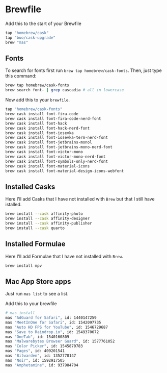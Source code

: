 # Brewfile

Add this to the start of your Brewfile

```sh
tap "homebrew/cask"
tap "buo/cask-upgrade"
brew "mas"
```

## Fonts

To search for fonts first run `brew tap homebrew/cask-fonts`. Then, just type this command:

```sh
brew tap homebrew/cask-fonts
brew search font- | grep cascadia # all in lowercase
```

Now add this to your `brewfile`.

```sh
tap "homebrew/cask-fonts"
brew cask install font-fira-code
brew cask install font-fira-code-nerd-font
brew cask install font-hack
brew cask install font-hack-nerd-font
brew cask install font-iosevka
brew cask install font-iosevka-term-nerd-font
brew cask install font-jetbrains-monol
brew cask install font-jetbrains-mono-nerd-font
brew cask install font-victor-mono
brew cask install font-victor-mono-nerd-font
brew cask install font-symbols-only-nerd-font
brew cask install font-material-icons
brew cask install font-material-design-icons-webfont
```

## Installed Casks

Here I'll add Casks that I have not installed with `Brew` but that I still have istalled.

```sh
brew install --cask affinity-photo
brew install --cask affinity-designer
brew install --cask affinity-publisher
brew install --cask quarto

```

## Installed Formulae

Here I'll add Formulae that I have not installed with `Brew`.

```sh
brew install mpv
```

## Mac App Store apps

Just run `mas list` to see a list.

Add this to your brewfile

```sh
# mas install
mas "AdGuard for Safari", id: 1440147259
mas "MeetInOne for Safari", id: 1542097735
mas "Auto HD FPS for YouTube", id: 1546729687
mas "Save to Raindrop.io", id: 1549370672
mas "OneTab", id: 1540160809
mas "Malwarebytes Browser Guard", id: 1577761052
mas "Color Picker", id: 1545870783
mas "Pages", id: 409201541 
mas "Bitwarden", id: 1352778147 
mas "Noir", id: 1592917505
mas "Amphetamine", id: 937984704
```
